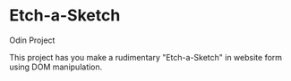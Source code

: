 # Etch-a-Sketch
Odin Project

This project has you make a rudimentary "Etch-a-Sketch" in website form using DOM manipulation.